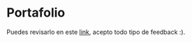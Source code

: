 # Portafolio

Puedes revisarlo en este [link](https://cags84.github.io/), acepto todo tipo de feedback :).